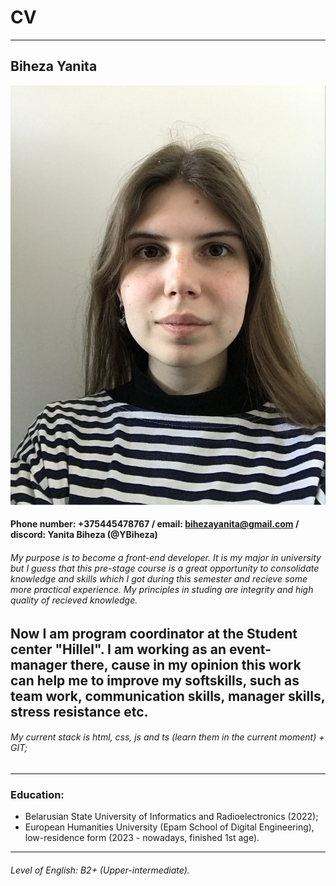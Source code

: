 # CV
***
## Biheza Yanita
![Photo](./photo_2024-06-29_22-17-12.jpg)
#### Phone number: +375445478767 / email: bihezayanita@gmail.com / discord: Yanita Biheza (@YBiheza)
###### My purpose is to become a front-end developer. It is my major in university but I guess that this pre-stage course is a great opportunity to consolidate knowledge and skills which I got during this semester and recieve some more practical experience. My principles in studing are integrity and high quality of recieved knowledge. 
Now I am program coordinator at the Student center "Hillel". I am working as an event-manager there, cause in my opinion this work can help me to improve my softskills, such as team work, communication skills, manager skills, stress resistance etc.
---
###### My current stack is html, css, js and ts (learn them in the current moment) + GIT;
---
### **Education:** 
* Belarusian State University of Informatics and Radioelectronics (2022); 
* European Humanities University (Epam School of Digital Engineering), low-residence form (2023 - nowadays, finished 1st age).
--- 
###### Level of English: B2+ (Upper-intermediate). 